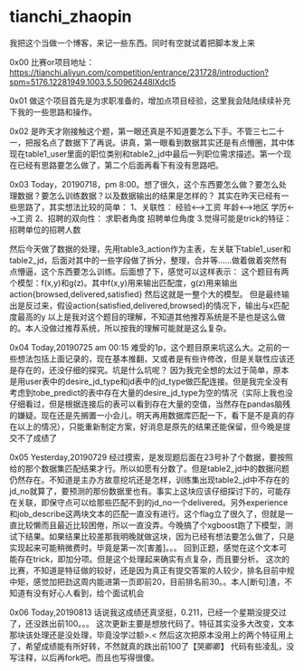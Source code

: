 # tianchi_zhaopin
我把这个当做一个博客，来记一些东西。同时有空就试着把脚本发上来

0x00
比赛or项目地址：https://tianchi.aliyun.com/competition/entrance/231728/introduction?spm=5176.12281949.1003.5.50962448lXdcl5

0x01
做这个项目首先是为求职准备的，增加点项目经验，这里我会陆陆续续补充下我的一些思路和操作。

0x02
是昨天才刚接触这个题，第一眼还真是不知道要怎么下手。不管三七二十一，把报名点了数据下了再说。讲真，第一眼看到数据其实还是有点懵圈，其中体现在table1_user里面的职位类别和table2_jd中最后一列职位需求描述。第一个现在已经有思路要怎么做了，第二个后面再看下有没有思路吧。

0x03
Today，20190718，pm 8:00。想了很久，这个东西要怎么做？要怎么处理数据？要怎么训练数据？以及数据输出的结果是怎样的？
其实在昨天已经有一些思路了，其实想法比较的简单：
1、关联性：
  经验<-->工资
  年龄<-->地区
  学历<-->工资
2、招聘的双向性：
  求职者角度
  招聘单位角度
3.觉得可能是trick的特征：
  招聘单位的招聘人数
  
然后今天做了数据的处理，先用table3_action作为主表，左关联下table1_user和table2_jd，后面对其中的一些字段做了拆分，整理，合并等……做着做着突然有点懵逼，这个东西要怎么训练。后面想了下，感觉可以这样表示：
这个题目有两个模型：f(x,y)和g(z)。其中f(x,y)用来输出匹配度，g(z)用来输出action{browsed,delivered,satisfied}
然后这就是一整个大的模型。
但是最终输出是反过来，假设action{satisfied,delivered,browsed}的情况下，输出与x匹配度最高的y
以上是我对这个题目的理解，不知道其他推荐系统是不是也是这么做的。本人没做过推荐系统，所以按我的理解可能就是这么复杂。

0x04
Today,20190725 am 00:15
难受的1p，这个题目原来坑这么大。之前的一些想法包括上面记录的，现在基本推翻，又或者是有些许修改，但是关联性应该还是存在的，还没仔细的探究。坑是什么坑呢？
因为我完全想的太过于简单，原本是用user表中的desire_jd_type和jd表中的jd_type做匹配连接。但是我完全没有考虑到tobe_predict的表中存在大量的desire_jd_type为空的情况（实际上我也没仔细看过，但是根据连接后的表可以看到存在大量的空值，当然存在pandas脑残的嫌疑。现在还是先搁置一小会儿，明天再用数据库匹配一下，看下是不是真的存在以上的情况），只能重新制定方案，好消息是原先的结果还能保留，但今晚是提交不了成绩了

0x05
Yesterday,20190729
经过摸索，是发现题后面在23号补了个数据，要按照给的那个数据集匹配结果才行。所以如愿有分数了。但是table2_jd中的数据问题仍然存在。不知道是主办方故意挖坑还是怎样，训练集出现table2_jd中不存在的jd_no就算了，要预测的那份数据里也有。事实上这块应该仔细探讨下的，可能存在关联，即保守点可以给那些匹配不到的jd_no一个delivered。另外experience和job_describe这两块文本的匹配一直没有进行。这个flag立了很久了，但就是一直比较懒而且最近比较困倦，所以一直没弄。今晚搞了个xgboost跑了下模型，测试下结果。如果结果比较差那我明晚就做这块，因为已经有想法要怎么做了，只是实现起来可能稍微费时。毕竟是第一次[害羞]。。。
回到正题，感觉在这个文本可能存在trick，即加分项。但是这个处理起来确实有点复杂，而且要分析。
这次的比赛，不知道是特征做的较好，还是因为真正有提交答案的人较少，排名目前中规中矩，感觉加把劲这周内能进第一页即前20，目前排名前30。。本人[断句]渣，不知道有没有好心人看到，给个面试机会

0x06
Today,20190813
话说我这成绩还真坚挺，0.211，已经一个星期没提交过了，还没跌出前100。。。
这次更新主要是想放代码了。特征其实没多大改变，文本那块该处理还是没处理，毕竟没学过额>.<
然后这次把原本没用上的两个特征用上了，希望成绩能有所好转，不然就真的跌出前100了【哭卿卿】
代码有些凌乱，没写注释，以后再fork吧。而且也写得很傻。
